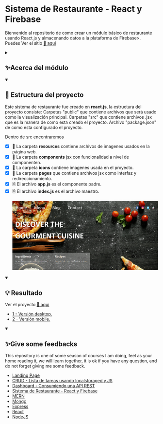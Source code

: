 # Sistema de Restaurante - React y Firebase
Bienvenido al repositorio de como crear un módulo básico de restaurante usando React.js y almacenando datos a la plataforma de Firebase>.
<br>
Puedes Ver el sitio <a href="https://edwincruz13.github.io/Ucamp-Restaurant/">🔗 aqui</a>

<details close="">
  <summary><h2>✨Acerca del módulo</h2></summary>
  <br>
<p dir="auto">
    En este sistema de restaurante permitirá la orden y compra de platillos online que son ofrecido en un 'local', permitirá la recepción de 
    pedidos onlines y envío del mismo, ideal para mipyme y pequeños comerciantes.
    <br><br>
    <img src="https://github.com/EdwinCruz13/Ucamp-Restaurant/blob/main/structure/e2.png?raw=true" />
</p>
</details>


<details open="">
  <summary><h2>🚀 Estructura del proyecto</h2></summary>
<p dir="auto"> 
Este sistema de restaurante fue creado en <b>react.js</b>, la estructura del proyecto consiste:
Carpetas "public" que contiene archivos que será usado como la visualización principal.
Carpetas "src" que contiene archivos .jsx que es la manera de como esta creado el proyecto.
Archivo "package.json" de como esta configurado el proyecto.

Dentro de src encontraremos

- [x] 📁 La carpeta <b>resources</b> contiene archivos de imagenes usados en la página web.
  <br>
- [x] 📁 La carpeta <b>components</b> jsx con funcionalidad a nivel de componenten.
  <br>
- [x] 📁 La carpeta <b>icons</b> contiene imagenes usada en el proyecto.
  <br>
- [x] 📁 La carpeta <b>pages</b> que contiene archivos jsx como interfaz y redireccionamiento.
  <br>
- [x] 🗎  El archivo <b>app.js</b> es el componente padre.
  <br>
- [x] 🗎  El archivo <b>index.js</b> es el archivo maestro.
  <br><br>
  <img src="https://github.com/EdwinCruz13/Ucamp-Restaurant/blob/main/structure/e2.png?raw=true" />
            
</p>
</details>

<details open="">
  <summary><h2>💡 Resultado</h2></summary>
<p dir="auto"> 
  Ver el proyecto <a href="https://edwincruz13.github.io/Ucamp-Restaurant/">🔗 aqui</a>
  <br>
  <ul>
    <li><a href="https://github.com/EdwinCruz13/Ucamp-Restaurant/blob/main/structure/e2.png?raw=true">1 - Versión desktop.</a></li>
    <li><a href="https://github.com/EdwinCruz13/Ucamp-Restaurant/blob/main/structure/e3.png?raw=true"> 2 - Versión mobile.</a></li>
  </ul>        
</p>
</details>


<details open="">
  <summary><h2>✨Give some feedbacks</h2></summary>
<p dir="auto">
  This repository is one of some season of courses I am doing, feel as your home reading it, we will learn together, it is ok if you have any question, and do not forget giving me some feedback.
  </br>
  <ul>
    <li><a href="https://github.com/EdwinCruz13/LandingPage/">Landing Page</a></li>
    <li><a href="https://github.com/EdwinCruz13/Ucamp-Crud">CRUD - Lista de tareas usando localstoraged y JS</a></li>
    <li><a href="https://github.com/EdwinCruz13/Ucamp-Dashboard/">Dashboard - Consumiendo una API REST</a></li>
    <li><a href="https://github.com/EdwinCruz13/Ucamp-Restaurant">Sistema de Restaurante - React y Firebase</a></li>
    <li><a href="https://github.com/EdwinCruz13/MERN">MERN</a></li>
    <li><a href="#">Mongo</a></li>
    <li><a href="#">Express</a></li>
    <li><a href="#">React</a></li>
    <li><a href="https://github.com/EdwinCruz13/NodeJS-Lesson">NodeJS</a></li>
  </ul>

</p>
</details>

